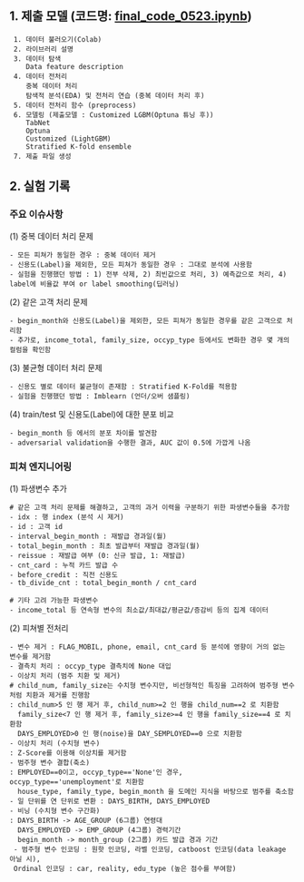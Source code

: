 ## 1. 제출 모델 (코드명: [final_code_0523.ipynb](https://github.com/bunchacha/dacon-competition-credit_score_prediction/blob/main/notebook/%EC%9D%B4%EB%AC%B8%ED%98%95/final_code_0523.ipynb))
```
 1. 데이터 불러오기(Colab)
 2. 라이브러리 설명
 3. 데이터 탐색
    Data feature description
 4. 데이터 전처리
    중복 데이터 처리
    탐색적 분석(EDA) 및 전처리 연습 (중복 데이터 처리 후)
 5. 데이터 전처리 함수 (preprocess)
 6. 모델링 (제출모델 : Customized LGBM(Optuna 튜닝 후))
    TabNet
    Optuna
    Customized (LightGBM)
    Stratified K-fold ensemble
 7. 제출 파일 생성
 ```
 
## 2. 실험 기록
### 주요 이슈사항
(1) 중복 데이터 처리 문제
```
- 모든 피쳐가 동일한 경우 : 중복 데이터 제거
- 신용도(Label)을 제외한, 모든 피쳐가 동일한 경우 : 그대로 분석에 사용함
- 실험을 진행했던 방법 : 1) 전부 삭제, 2) 최빈값으로 처리, 3) 예측값으로 처리, 4) label에 비율값 부여 or label smoothing(딥러닝)
```
(2) 같은 고객 처리 문제
```
- begin_month와 신용도(Label)을 제외한, 모든 피쳐가 동일한 경우를 같은 고객으로 처리함
- 추가로, income_total, family_size, occyp_type 등에서도 변화한 경우 몇 개의 컬럼을 확인함
```
(3) 불균형 데이터 처리 문제
```
- 신용도 별로 데이터 불균형이 존재함 : Stratified K-Fold를 적용함
- 실험을 진행했던 방법 : Imblearn (언더/오버 샘플링)
```
(4) train/test 및 신용도(Label)에 대한 분포 비교
```
- begin_month 등 에서의 분포 차이를 발견함
- adversarial validation을 수행한 결과, AUC 값이 0.5에 가깝게 나옴
```
### 피쳐 엔지니어링
(1) 파생변수 추가
```
# 같은 고객 처리 문제를 해결하고, 고객의 과거 이력을 구분하기 위한 파생변수들을 추가함
- idx : 행 index (분석 시 제거)
- id : 고객 id
- interval_begin_month : 재발급 경과일(월)
- total_begin_month : 최초 발급부터 재발급 경과일(월)
- reissue : 재발급 여부 (0: 신규 발급, 1: 재발급)
- cnt_card : 누적 카드 발급 수
- before_credit : 직전 신용도
- tb_divide_cnt : total_begin_month / cnt_card

# 기타 고려 가능한 파생변수
- income_total 등 연속형 변수의 최소값/최대값/평균값/증감비 등의 집계 데이터
```

(2) 피쳐별 전처리
```
- 변수 제거 : FLAG_MOBIL, phone, email, cnt_card 등 분석에 영향이 거의 없는 변수를 제거함
- 결측치 처리 : occyp_type 결측치에 None 대입
- 이상치 처리 (범주 치환 및 제거) 
# child_num, family_size는 수치형 변수지만, 비선형적인 특징을 고려하여 범주형 변수처럼 치환과 제거를 진행함
: child_num>5 인 행 제거 후, child_num>=2 인 행을 child_num==2 로 치환함
  family_size<7 인 행 제거 후, family_size>=4 인 행을 family_size==4 로 치환함
  DAYS_EMPLOYED>0 인 행(noise)을 DAY_SEMPLOYED==0 으로 치환함
- 이상치 처리 (수치형 변수)
: Z-Score를 이용해 이상치를 제거함
- 범주형 변수 결합(축소)
: EMPLOYED==0이고, occyp_type=='None'인 경우, occyp_type=='unemployment'로 치환함
  house_type, family_type, begin_month 을 도메인 지식을 바탕으로 범주를 축소함
- 일 단위를 연 단위로 변환 : DAYS_BIRTH, DAYS_EMPLOYED
- 비닝 (수치형 변수 구간화)
: DAYS_BIRTH -> AGE_GROUP (6그룹) 연령대
  DAYS_EMPLOYED -> EMP_GROUP (4그룹) 경력기간
  begin_month -> month_group (2그룹) 카드 발급 경과 기간
 - 범주형 변수 인코딩 : 원핫 인코딩, 라벨 인코딩, catboost 인코딩(data leakage 아닐 시),
 Ordinal 인코딩 : car, reality, edu_type (높은 점수를 부여함)
  
```
